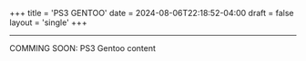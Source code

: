 +++
title = 'PS3 GENTOO'
date = 2024-08-06T22:18:52-04:00
draft = false
layout = 'single'
+++

---

COMMING SOON: PS3 Gentoo content

